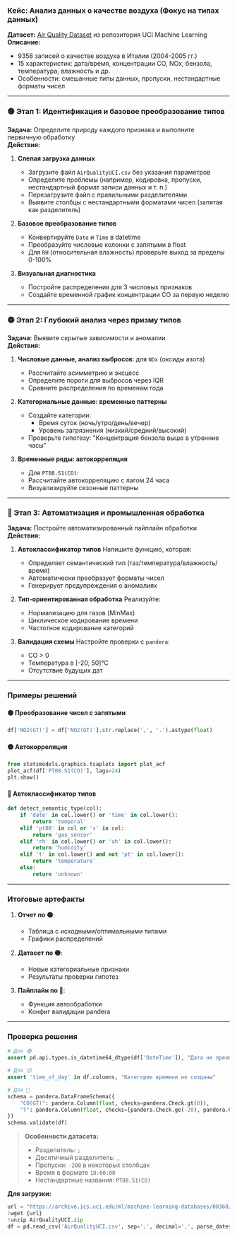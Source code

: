 ### **Кейс: Анализ данных о качестве воздуха (Фокус на типах данных)**

**Датасет:** [Air Quality Dataset](https://archive.ics.uci.edu/ml/datasets/Air+Quality) из репозитория UCI Machine Learning  
**Описание:**  
- 9358 записей о качестве воздуха в Италии (2004-2005 гг.)
- 15 характеристик: дата/время, концентрации CO, NOx, бензола, температура, влажность и др.
- Особенности: смешанные типы данных, пропуски, нестандартные форматы чисел

---

### **🟢 Этап 1: Идентификация и базовое преобразование типов**
**Задача:** Определите природу каждого признака и выполните первичную обработку  
**Действия:**
1. **Слепая загрузка данных**
   - Загрузите файл `AirQualityUCI.csv` без указания параметров
   - Определите проблемы (например, кодировка, пропуски, нестандартный формат записи данных и т. п.)
   - Перезагрузите файл с правильными разделителями
   - Выявите столбцы с нестандартными форматами чисел (запятая как разделитель)

3. **Базовое преобразование типов**
   - Конвертируйте `Date` и `Time` в datetime
   - Преобразуйте числовые колонки с запятыми в float
   - Для `RH` (относительная влажность) проверьте выход за пределы 0-100%

4. **Визуальная диагностика**
   - Постройте распределения для 3 числовых признаков
   - Создайте временной график концентрации CO за первую неделю

---

### **🟡 Этап 2: Глубокий анализ через призму типов**
**Задача:** Выявите скрытые зависимости и аномалии  
**Действия:**
1. **Числовые данные, анализ выбросов**: для `NOx` (оксиды азота)
   - Рассчитайте асимметрию и эксцесс
   - Определите пороги для выбросов через IQR
   - Сравните распределения по временам года

2. **Категориальные данные: временные паттерны**
   - Создайте категории:
     - Время суток (ночь/утро/день/вечер)
     - Уровень загрязнения (низкий/средний/высокий)
   - Проверьте гипотезу: "Концентрация бензола выше в утренние часы"

3. **Временные ряды: автокорреляция**
   - Для `PT08.S1(CO)`:
   - Рассчитайте автокорреляцию с лагом 24 часа
   - Визуализируйте сезонные паттерны

---

### **🔴 Этап 3: Автоматизация и промышленная обработка**
**Задача:** Постройте автоматизированный пайплайн обработки  
**Действия:**
1. **Автоклассификатор типов**
   Напишите функцию, которая:
   - Определяет семантический тип (газ/температура/влажность/время)
   - Автоматически преобразует форматы чисел
   - Генерирует предупреждения о аномалиях

2. **Тип-ориентированная обработка**
   Реализуйте:
   - Нормализацию для газов (MinMax)
   - Циклическое кодирование времени
   - Частотное кодирование категорий

3. **Валидация схемы**
   Настройте проверки с `pandera`:
   - CO > 0
   - Температура в [-20, 50]°C
   - Отсутствие будущих дат

---

### **Примеры решений**

#### 🟢 Преобразование чисел с запятыми
```python
df['NO2(GT)'] = df['NO2(GT)'].str.replace(',', '.').astype(float)
```

#### 🟡 Автокорреляция
```python
from statsmodels.graphics.tsaplots import plot_acf
plot_acf(df['PT08.S1(CO)'], lags=24)
plt.show()
```

#### 🔴 Автоклассификатор типов
```python
def detect_semantic_type(col):
    if 'date' in col.lower() or 'time' in col.lower():
        return 'temporal'
    elif 'pt08' in col or 's' in col:
        return 'gas_sensor'
    elif 'rh' in col.lower() or 'ah' in col.lower():
        return 'humidity'
    elif 't' in col.lower() and not 'pt' in col.lower():
        return 'temperature'
    else:
        return 'unknown'
```

---

### **Итоговые артефакты**
1. **Отчет по 🟢**: 
   - Таблица с исходными/оптимальными типами
   - Графики распределений

2. **Датасет по 🟡**:
   - Новые категориальные признаки
   - Результаты проверки гипотез

3. **Пайплайн по 🔴**:
   - Функция автообработки
   - Конфиг валидации pandera

---

### **Проверка решения**
```python
# Для 🟢
assert pd.api.types.is_datetime64_dtype(df['DateTime']), "Дата не преобразована"

# Для 🟡
assert 'time_of_day' in df.columns, "Категории времени не созданы"

# Для 🔴
schema = pandera.DataFrameSchema({
    "CO(GT)": pandera.Column(float, checks=pandera.Check.gt(0)),
    "T": pandera.Column(float, checks=[pandera.Check.ge(-20), pandera.Check.le(50)])
})
schema.validate(df)
```

> **Особенности датасета:**
> - Разделитель: `;`
> - Десятичный разделитель: `,`
> - Пропуски: `-200` в некоторых столбцах
> - Время в формате `18:00:00`
> - Нестандартные названия: `PT08.S1(CO)`

**Для загрузки:**
```python
url = "https://archive.ics.uci.edu/ml/machine-learning-databases/00360/AirQualityUCI.zip"
!wget {url}
!unzip AirQualityUCI.zip
df = pd.read_csv('AirQualityUCI.csv', sep=';', decimal=',', parse_dates=[['Date', 'Time']])
```
